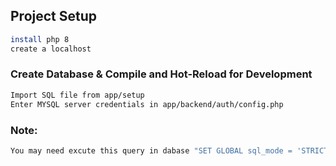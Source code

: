 ## Project Setup

```sh
install php 8
create a localhost
```

### Create Database & Compile and Hot-Reload for Development

```sh
Import SQL file from app/setup
Enter MYSQL server credentials in app/backend/auth/config.php
```
### Note:

```sh
You may need excute this query in dabase "SET GLOBAL sql_mode = 'STRICT_TRANS_TABLES,NO_ZERO_IN_DATE,NO_ZERO_DATE,ERROR_FOR_DIVISION_BY_ZERO,NO_ENGINE_SUBSTITUTION';" to execute GROUP BY queries.
```
